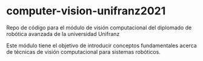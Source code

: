 # computer-vision-unifranz2021

Repo de código para el módulo de visión computacional del diplomado de robótica avanzada de la universidad Unifranz

Este módulo tiene el objetivo de introducir conceptos fundamentales acerca de técnicas de visión computacional para sistemas robóticos.

